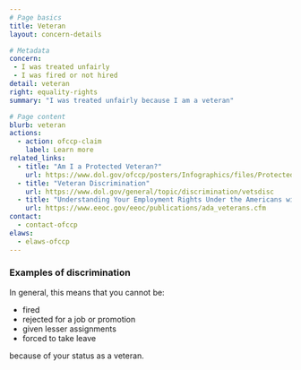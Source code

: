 ```yaml
---
# Page basics
title: Veteran
layout: concern-details

# Metadata
concern:
 - I was treated unfairly
 - I was fired or not hired
detail: veteran
right: equality-rights
summary: "I was treated unfairly because I am a veteran"

# Page content
blurb: veteran
actions:
  - action: ofccp-claim
    label: Learn more
related_links:
  - title: "Am I a Protected Veteran?"
    url: https://www.dol.gov/ofccp/posters/Infographics/files/ProtectedVet-2016-11x17_ENGESQA508c.pdf
  - title: "Veteran Discrimination"
    url: https://www.dol.gov/general/topic/discrimination/vetsdisc
  - title: "Understanding Your Employment Rights Under the Americans with Disabilities Act: A Guide for Veterans"
    url: https://www.eeoc.gov/eeoc/publications/ada_veterans.cfm
contact:
  - contact-ofccp
elaws:
  - elaws-ofccp
---
```


### Examples of discrimination

In general, this means that you cannot be:

- fired
- rejected for a job or promotion
- given lesser assignments
- forced to take leave

because of your status as a veteran.
